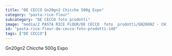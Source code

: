 ```yaml
---
title: "DE CECCO Gn20gn2 Chicche 500g Expo"
category: "pasta-rice-flour"
subcategory: "DE CECCO foto prodotti"
image: "media/2 PASTA RICE FLOUR/DE CECCO  foto  prodotti/GN20GN2 - CHICCHE 500G - EXPO.jpg"
id: "pasta-rice-flour-de-cecco-foto-prodotti-140"
tags: ["DE CECCO"]
---
```


Gn20gn2 Chicche 500g Expo
